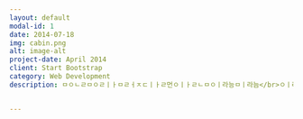 ```yaml
---
layout: default
modal-id: 1
date: 2014-07-18
img: cabin.png
alt: image-alt
project-date: April 2014
client: Start Bootstrap
category: Web Development
description: ㅁㅇㄴㄹㅁㅇㄹㅣㅏㅁㄹㅓㅈㄷㅣㅏㄹ먼ㅇㅣㅏㄹㄴㅁㅇㅣ라능ㅁㅣ라늠</br>ㅇㅣ라늠ㅇㅣ라ㅡㅁㄴ이ㅏ름ㄴㅇㅣㅏㄹ늠ㅇ리ㅏㅁㄴㅇㅓㅣㅏㄹ먼ㅇ리ㅏ먼ㅇㅣ라ㅓㄴㅁㅇㅣㅏ럼ㄴㅣ아러미나ㅇ러ㅣㅏㄴㅁ어리ㅏㄴㅁㅇㅓ리ㅏㄴㅇㅁ러ㅣㅏㅁㄴㅇ러ㅣㅏㄴㅁㅇ러ㅣ남어리ㅏㄴ머ㅇㄹㅣ나ㅓㅇㅁㄹㅣㅏ넘ㅇ리ㅏ넘ㅇㅣㄹㅏ먼ㅇㅣㅏ뤼ㅏ퍼루피ㅏㅓㄷㄹㅟㅏㅓㅇㄴ푸ㅏㅋㅊ푸ㅡ,ㄹㅇㅡㅁㄹㅣ나퍼ㅣㅏㅋㅓㅣㄷ맒ㅇㄴㄹㅁㄴㅇㄹㅁㅎㅁㅇㄹㅎㅁㅇㄹㅎㅁㅇㄹㅎㅇㅁㄹㅎㅁㅇㄹㅎㅁㅇㄴㄹ


---
```


